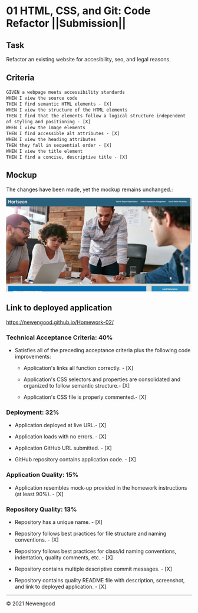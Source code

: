 # 01 HTML, CSS, and Git: Code Refactor ||Submission||

## Task

Refactor an existing website for accesibility, seo, and legal reasons. 

## Criteria

```
GIVEN a webpage meets accessibility standards 
WHEN I view the source code
THEN I find semantic HTML elements - [X]
WHEN I view the structure of the HTML elements
THEN I find that the elements follow a logical structure independent of styling and positioning - [X]
WHEN I view the image elements
THEN I find accessible alt attributes - [X]
WHEN I view the heading attributes
THEN they fall in sequential order - [X]
WHEN I view the title element
THEN I find a concise, descriptive title - [X]
```

## Mockup

The changes have been made, yet the mockup remains unchanged.:

![The Horiseon webpage mockup remains unchanged.](./docs/assets/images/mockup.png)

## Link to deployed application

https://newengood.github.io/Homework-02/

### Technical Acceptance Criteria: 40%

* Satisfies all of the preceding acceptance criteria plus the following code improvements:

  * Application's links all function correctly. - [X]

  * Application's CSS selectors and properties are consolidated and organized to follow semantic structure.- [X]

  * Application's CSS file is properly commented.- [X]

### Deployment: 32%

* Application deployed at live URL.- [X]

* Application loads with no errors. - [X]

* Application GitHub URL submitted. - [X]

* GitHub repository contains application code. - [X]

### Application Quality: 15%

* Application resembles mock-up provided in the homework instructions (at least 90%). - [X]

### Repository Quality: 13%

* Repository has a unique name. - [X]

* Repository follows best practices for file structure and naming conventions. - [X]

* Repository follows best practices for class/id naming conventions, indentation, quality comments, etc.  - [X]

* Repository contains multiple descriptive commit messages. - [X]

* Repository contains quality README file with description, screenshot, and link to deployed application. - [X]

---
© 2021 Newengood
